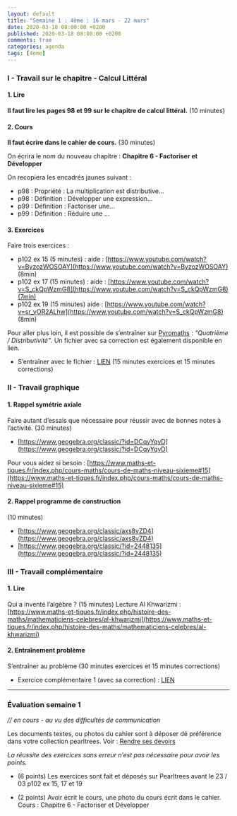 ```yaml
---
layout: default
title: "Semaine 1 : 4ème : 16 mars - 22 mars"
date: 2020-03-18 08:00:00 +0200
published: 2020-03-18 08:00:00 +0200
comments: true
categories: agenda
tags: [4eme]
---
```



### I - Travail sur le chapitre - Calcul Littéral

#### 1. Lire

**Il faut lire les pages 98 et 99 sur le chapitre de calcul littéral.** (10 minutes)

#### 2. Cours

**Il faut écrire dans le cahier de cours.** (30 minutes)

On écrira le nom du nouveau chapitre : **Chapitre 6 - Factoriser et Développer**

On recopiera les encadrés jaunes suivant :

* p98 : Propriété : La multiplication est distributive...
* p98 : Définition : Développer une expression...
* p99 : Définition : Factoriser une...
* p99 : Définition : Réduire une ...

<!--more-->
#### 3. Exercices

Faire trois exercices :

* p102 ex 15 (5 minutes) : aide : [https://www.youtube.com/watch?v=ByzozWOSOAY](https://www.youtube.com/watch?v=ByzozWOSOAY) (8min)
* p102 ex 17 (15 minutes) : aide : [https://www.youtube.com/watch?v=S_ckQpWzmG8](https://www.youtube.com/watch?v=S_ckQpWzmG8)(7min)
* p102 ex 19 (15 minutes) aide : [https://www.youtube.com/watch?v=sr_vOR2ALhw](https://www.youtube.com/watch?v=S_ckQpWzmG8) (8min)

Pour aller plus loin, il est possible de s’entraîner sur [Pyromaths](https://enligne.pyromaths.org/) : *"Quatrième / Distributivité"*. Un fichier avec sa correction est également disponible en lien.

* S’entraîner avec le fichier : [LIEN](/assets/doc/4eme/S1/4c1-entrainement-reduire.pdf) (15 minutes exercices et 15 minutes corrections)

### II - Travail graphique

#### 1. Rappel symétrie axiale

Faire autant d’essais que nécessaire pour réussir avec de bonnes notes à l’activité. (30 minutes)

* [https://www.geogebra.org/classic/?id=DCqyYqvD](https://www.geogebra.org/classic/?id=DCqyYqvD)

Pour vous aidez si besoin : [https://www.maths-et-tiques.fr/index.php/cours-maths/cours-de-maths-niveau-sixieme#15](https://www.maths-et-tiques.fr/index.php/cours-maths/cours-de-maths-niveau-sixieme#15)

#### 2. Rappel programme de construction 

(10 minutes)

* [https://www.geogebra.org/classic/axs8vZD4](https://www.geogebra.org/classic/axs8vZD4)
* [https://www.geogebra.org/classic/?id=2448135](https://www.geogebra.org/classic/?id=2448135)


### III - Travail complémentaire

#### 1. Lire

Qui a inventé l’algèbre ? (15 minutes)
Lecture Al Khwarizmi : [https://www.maths-et-tiques.fr/index.php/histoire-des-maths/mathematiciens-celebres/al-khwarizmi](https://www.maths-et-tiques.fr/index.php/histoire-des-maths/mathematiciens-celebres/al-khwarizmi)

#### 2. Entraînement problème

S’entraîner au problème (30 minutes exercices et 15 minutes corrections)

* Exercice complémentaire 1 (avec sa correction) : [LIEN](/assets/doc/4eme/S1/4c1-exc.pdf)

----------------------------

### Évaluation semaine 1

*// en cours - au vu des difficultés de communication*

Les documents textes, ou photos du cahier sont à déposer dé préférence dans votre collection pearltrees. Voir : [Rendre ses devoirs](/rendu/)

*La réussite des exercices sans erreur n’est pas nécessaire pour avoir les points.*

* (6 points) Les exercices sont fait et déposés sur Pearltrees avant le 23 / 03
p102 ex 15, 17 et 19

* (2 points) Avoir écrit le cours, une photo du cours écrit dans le cahier. Cours : Chapitre 6 - Factoriser et
Développer